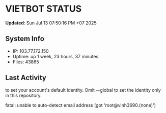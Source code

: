 # VIETBOT STATUS
**Updated**: Sun Jul 13 07:50:16 PM +07 2025

## System Info
- IP: 103.77.172.150
- Uptime: up 1 week, 23 hours, 37 minutes
- Files: 43865

## Last Activity

to set your account's default identity.
Omit --global to set the identity only in this repository.

fatal: unable to auto-detect email address (got 'root@vinh3690.(none)')
